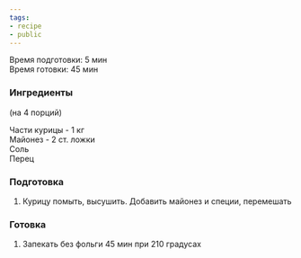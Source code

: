 ```yaml
---
tags:
- recipe
- public
---
```


Время подготовки: 5 мин  
Время готовки: 45 мин

### Ингредиенты

(на 4 порций)

Части курицы - 1 кг  
Майонез - 2 ст. ложки  
Соль  
Перец

### Подготовка

1. Курицу помыть, высушить. Добавить майонез и специи, перемешать

### Готовка

1. Запекать без фольги 45 мин при 210 градусах
